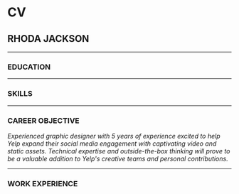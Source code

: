 # CV

## RHODA JACKSON


---

### EDUCATION


---

### SKILLS


---

### CAREER OBJECTIVE
_Experienced graphic designer with 5 years of experience excited to help Yelp expand their social media engagement with captivating video and static assets. Technical expertise and outside-the-box thinking will prove to be a valuable addition to Yelp's creative teams and personal contributions._

---

### WORK EXPERIENCE


